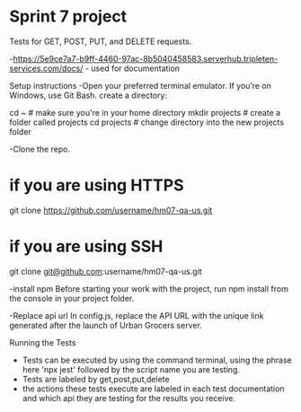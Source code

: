 # Sprint 7 project

Tests for GET, POST, PUT, and DELETE requests.

-https://5e9ce7a7-b9ff-4460-97ac-8b5040458583.serverhub.tripleten-services.com/docs/ - used for documentation

Setup instructions
-Open your preferred terminal emulator. If you’re on Windows, use Git Bash.
create a directory:

 cd ~               # make sure you're in your home directory
 mkdir projects     # create a folder called projects
 cd projects        # change directory into the new projects folder
  

-Clone the repo.

 # if you are using HTTPS
 git clone https://github.com/username/hm07-qa-us.git
 
 # if you are using SSH
 git clone git@github.com:username/hm07-qa-us.git

-install npm
Before starting your work with the project, run npm install from the console in your project folder. 

-Replace api url
In config.js, replace the API URL with the unique link generated after the launch of Urban Grocers server.

Running the Tests
- Tests can be executed by using the command terminal, using the phrase here 'npx jest' followed by the script name you are testing.
- Tests are labeled by get,post,put,delete
- the actions these tests execute are labeled in each test documentation and which api they are testing for the results you receive.
